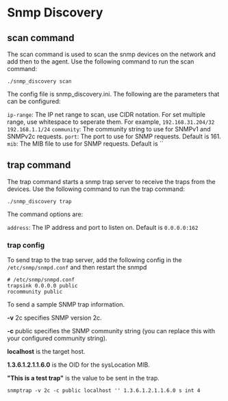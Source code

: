 # Snmp Discovery

## scan command

The scan command is used to scan the snmp devices on the network and add then to the agent. Use the following command to
run the scan command:

```
./snmp_discovery scan
```

The config file is snmp_discovery.ini. The following are the parameters that can be configured:

``ip-range``: The IP net range to scan, use CIDR notation. For set multiple range, use whitespace to seperate them. For
example, `192.168.31.204/32 192.168.1.1/24`
``community``: The community string to use for SNMPv1 and SNMPv2c requests.
``port``: The port to use for SNMP requests. Default is 161.
``mib``: The MIB file to use for SNMP requests. Default is ``

## trap command

The trap command starts a snmp trap server to receive the traps from the devices. Use the following command to run the
trap command:

```
./snmp_discovery trap
```

The command options are:

``address``: The IP address and port to listen on. Default is ``0.0.0.0:162``

### trap config
To send trap to the trap server, add the following config in the `/etc/snmp/snmpd.conf` and then restart the snmpd

```
# /etc/snmp/snmpd.conf
trapsink 0.0.0.0 public
rocommunity public
```

To send a sample SNMP trap information.

**-v** 2c specifies SNMP version 2c.

**-c** public specifies the SNMP community string (you can replace this with your configured community string).

**localhost** is the target host.

**1.3.6.1.2.1.1.6.0** is the OID for the sysLocation MIB.

**"This is a test trap"** is the value to be sent in the trap.
```
snmptrap -v 2c -c public localhost '' 1.3.6.1.2.1.1.6.0 s int 4
```
